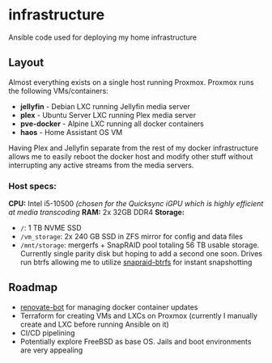 # infrastructure

Ansible code used for deploying my home infrastructure


## Layout

Almost everything exists on a single host running Proxmox. Proxmox runs the following VMs/containers:

* **jellyfin** - Debian LXC running Jellyfin media server
* **plex** - Ubuntu Server LXC running Plex media server
* **pve-docker** - Alpine LXC running all docker containers
* **haos** - Home Assistant OS VM

Having Plex and Jellyfin separate from the rest of my docker infrastructure allows me to easily reboot the docker host and modify other stuff without interrupting any active streams from the media servers.

### Host specs:

**CPU:** Intel i5-10500 *(chosen for the Quicksync iGPU which is highly efficient at media transcoding*
**RAM:** 2x 32GB DDR4
**Storage:**
* `/`: 1 TB NVME SSD
* `/vm_storage`: 2x 240 GB SSD in ZFS mirror for config and data files
* `/mnt/storage`: mergerfs + SnapRAID pool totaling 56 TB usable storage. Currently single parity disk but hoping to add a second one soon. Drives run btrfs allowing me to utilize [snapraid-btrfs](https://wiki.selfhosted.show/tools/snapraid-btrfs/) for instant snapshotting

## Roadmap

* [renovate-bot](https://docs.renovatebot.com/) for managing docker container updates
* Terraform for creating VMs and LXCs on Proxmox (currently I manually create and LXC before running Ansible on it)
* CI/CD pipelining
* Potentially explore FreeBSD as base OS. Jails and boot environments are very appealing
